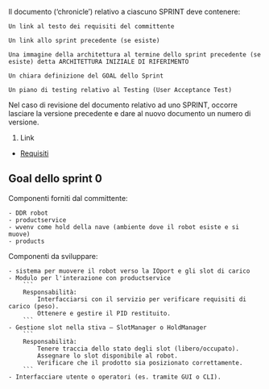 Il documento (‘chronicle’) relativo a ciascuno SPRINT deve contenere:

    Un link al testo dei requisiti del committente

    Un link allo sprint precedente (se esiste)

    Una immagine della architettura al termine dello sprint precedente (se esiste) detta ARCHITETTURA INIZIALE DI RIFERIMENTO

    Un chiara definizione del GOAL dello Sprint

    Un piano di testing relativo al Testing (User Acceptance Test)

Nel caso di revisione del documento relativo ad uno SPRINT, occorre lasciare la versione precedente e dare al nuovo documento un numero di versione.





1. Link
* [Requisiti](TemaFinale25.html)

  


## Goal dello sprint 0

Componenti forniti dal committente:

    - DDR robot
    - productservice
    - wvenv come hold della nave (ambiente dove il robot esiste e si muove)
    - products
    
Componenti da sviluppare:

    - sistema per muovere il robot verso la IOport e gli slot di carico
    - Modulo per l'interazione con productservice
        ```
        Responsabilità:
            Interfacciarsi con il servizio per verificare requisiti di carico (peso).
            Ottenere e gestire il PID restituito.
        ```
    - Gestione slot nella stiva – SlotManager o HoldManager
        ```
        Responsabilità:
            Tenere traccia dello stato degli slot (libero/occupato).
            Assegnare lo slot disponibile al robot.
            Verificare che il prodotto sia posizionato correttamente.
        ```
    - Interfacciare utente o operatori (es. tramite GUI o CLI).
